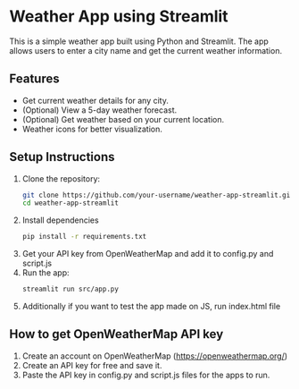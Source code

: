 # Weather App using Streamlit

This is a simple weather app built using Python and Streamlit. The app allows users to enter a city name and get the current weather information.

## Features
- Get current weather details for any city.
- (Optional) View a 5-day weather forecast.
- (Optional) Get weather based on your current location.
- Weather icons for better visualization.

## Setup Instructions

1. Clone the repository:
   ```bash
   git clone https://github.com/your-username/weather-app-streamlit.git
   cd weather-app-streamlit
2. Install dependencies
    ```bash
    pip install -r requirements.txt
3. Get your API key from OpenWeatherMap and add it to config.py and script.js
4. Run the app:
    ```bash
    streamlit run src/app.py

5. Additionally if you want to test the app made on JS, run index.html file

## How to get OpenWeatherMap API key

1. Create an account on OpenWeatherMap (https://openweathermap.org/)
2. Create an API key for free and save it.
3. Paste the API key in config.py and script.js files for the apps to run.

